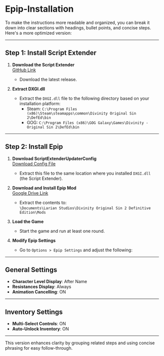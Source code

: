 # Epip-Installation

To make the instructions more readable and organized, you can break it down into clear sections with headings, bullet points, and concise steps. Here's a more optimized version:

---

## Step 1: Install Script Extender

1. **Download the Script Extender**  
   [GitHub Link](https://github.com/Norbyte/ositools/releases)  
   * Download the latest release.

2. **Extract DXGI.dll**  
   * Extract the `DXGI.dll` file to the following directory based on your installation platform:
     - Steam: `C:\Program Files (x86)\Steam\steamapps\common\Divinity Original Sin 2\DefEd\bin`
     - GOG: `C:\Program Files (x86)\GOG Galaxy\Games\Divinity - Original Sin 2\DefEd\bin`

---

## Step 2: Install Epip

1. **Download ScriptExtenderUpdaterConfig**  
   [Download Config File](https://www.pinewood.team/epip/ScriptExtenderUpdaterConfig.json)  
   * Extract this file to the same location where you installed `DXGI.dll` (the Script Extender).

2. **Download and Install Epip Mod**  
   [Google Drive Link](https://drive.google.com/file/d/1ET1BPwS52uf46PKLrnxjIEhI1mHxDr-X/view?usp=sharing)  
   * Extract the contents to:  
     `\Documents\Larian Studios\Divinity Original Sin 2 Definitive Edition\Mods`

3. **Load the Game**  
   * Start the game and run at least one round.

4. **Modify Epip Settings**  
   * Go to `Options > Epip Settings` and adjust the following:

---

## General Settings

- **Character Level Display**: After Name  
- **Resistances Display**: Always  
- **Animation Cancelling**: ON

---

## Inventory Settings

- **Multi-Select Controls**: ON  
- **Auto-Unlock Inventory**: ON

---

This version enhances clarity by grouping related steps and using concise phrasing for easy follow-through.
